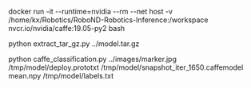 docker run -it --runtime=nvidia --rm --net host -v /home/kx/Robotics/RoboND-Robotics-Inference:/workspace nvcr.io/nvidia/caffe:19.05-py2 bash

python extract_tar_gz.py ../model.tar.gz 

python caffe_classification.py ../images/marker.jpg /tmp/model/deploy.prototxt /tmp/model/snapshot_iter_1650.caffemodel mean.npy /tmp/model/labels.txt
